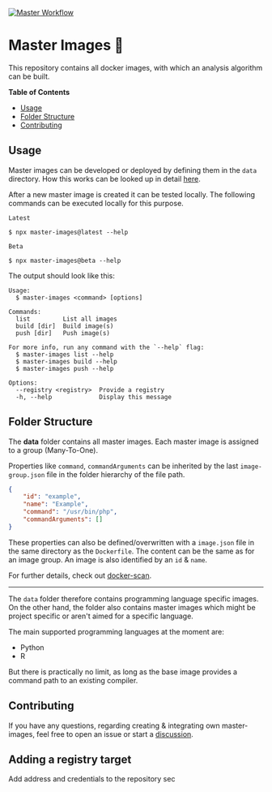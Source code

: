 [![Master Workflow](https://github.com/PHT-Medic/master-images/workflows/main/badge.svg)](https://github.com/PHT-Medic/master-images)

# Master Images 💽
This repository contains all docker images, with which an analysis algorithm can be built.

**Table of Contents**

- [Usage](#usage)
- [Folder Structure](#folder-structure)
- [Contributing](#contributing)

## Usage
Master images can be developed or deployed by defining them in the `data` directory.
How this works can be looked up in detail [here](#folder-structure).

After a new master image is created it can be tested locally.
The following commands can be executed locally for this purpose.

`Latest`
```shell
$ npx master-images@latest --help
```

`Beta`
```shell
$ npx master-images@beta --help
```

The output should look like this:

```shell
Usage:
  $ master-images <command> [options]

Commands:
  list         List all images
  build [dir]  Build image(s)
  push [dir]   Push image(s)

For more info, run any command with the `--help` flag:
  $ master-images list --help
  $ master-images build --help
  $ master-images push --help

Options:
  --registry <registry>  Provide a registry
  -h, --help             Display this message
```

## Folder Structure

The **data** folder contains all master images.
Each master image is assigned to a group (Many-To-One).

Properties like `command`, `commandArguments` can be inherited by the last `image-group.json` file
in the folder hierarchy of the file path.

```json
{
    "id": "example",
    "name": "Example",
    "command": "/usr/bin/php",
    "commandArguments": []
}
```

These properties can also be defined/overwritten with a `image.json` file in the same directory as the `Dockerfile`.
The content can be the same as for an image group. An image is also identified by an `id` & `name`.

For further details, check out [docker-scan](https://github.com/tada5hi/docker-scan).

---

The `data` folder therefore contains programming language specific images.
On the other hand, the folder also contains master images which might be project specific or 
aren't aimed for a specific language.

The main supported programming languages at the moment are:
- Python
- R

But there is practically no limit, as long as the base image provides a command path to an existing compiler.

## Contributing
If you have any questions, regarding creating & integrating own master-images,
feel free to open an issue or start a [discussion](https://github.com/PHT-Medic/master-images/discussions).


## Adding a registry target
Add address and credentials to the repository sec


